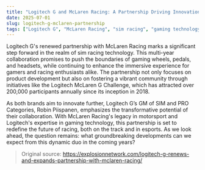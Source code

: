 ```yaml
---
title: "Logitech G and McLaren Racing: A Partnership Driving Innovation in Sim Racing"
date: 2025-07-01
slug: logitech-g-mclaren-partnership
tags: ["Logitech G", "McLaren Racing", "sim racing", "gaming technology"]
---
```

Logitech G's renewed partnership with McLaren Racing marks a significant step forward in the realm of sim racing technology. This multi-year collaboration promises to push the boundaries of gaming wheels, pedals, and headsets, while continuing to enhance the immersive experience for gamers and racing enthusiasts alike. The partnership not only focuses on product development but also on fostering a vibrant community through initiatives like the Logitech McLaren G Challenge, which has attracted over 200,000 participants annually since its inception in 2018.

As both brands aim to innovate further, Logitech G’s GM of SIM and PRO Categories, Robin Piispanen, emphasizes the transformative potential of their collaboration. With McLaren Racing's legacy in motorsport and Logitech's expertise in gaming technology, this partnership is set to redefine the future of racing, both on the track and in esports. As we look ahead, the question remains: what groundbreaking developments can we expect from this dynamic duo in the coming years?

> Original source: https://explosionnetwork.com/logitech-g-renews-and-expands-partnership-with-mclaren-racing/